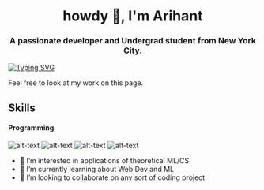 
<h1 align="center">howdy 👋, I'm Arihant</h1>
<h3 align="center">A passionate developer and Undergrad student from New York City.</h3>

[![Typing SVG](https://readme-typing-svg.herokuapp.com?font=Fira+Code&pause=1000&width=435&lines=%E0%A4%A8%E0%A4%AE%E0%A4%B8%E0%A5%8D%E0%A4%A4%E0%A5%87!+)](https://git.io/typing-svg)

Feel free to look at my work on this page. 
## Skills
#### Programming
![alt-text](https://img.shields.io/badge/C/C++-00599C?style=for-the-badges&logo=C++)
![alt-text](https://img.shields.io/badge/Java-FF7800?style=for-the-badges&logo=Java)
![alt-text](https://img.shields.io/badge/Python-2B2728?style=for-the-badges&logo=Python)
![alt-text](https://img.shields.io/badge/JavaScript-C2AD6F?style=for-the-badges&logo=JavaScript)

- 👀 I’m interested in applications of theoretical ML/CS
- 🌱 I’m currently learning about Web Dev and ML
- 💞️ I’m looking to collaborate on any sort of coding project





